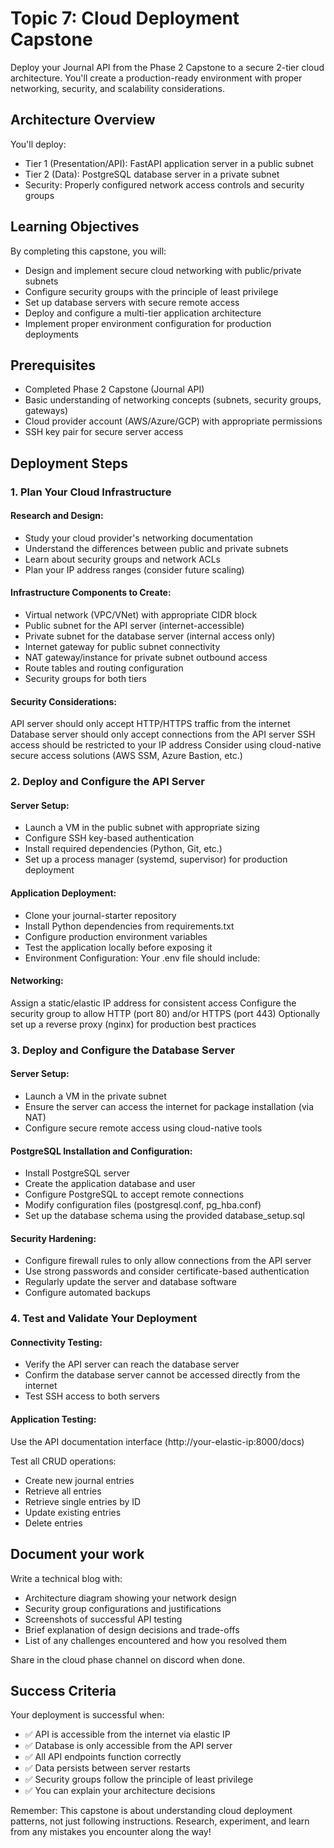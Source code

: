 # Topic 7: Cloud Deployment Capstone

Deploy your Journal API from the Phase 2 Capstone to a secure 2-tier cloud architecture. You'll create a production-ready environment with proper networking, security, and scalability considerations.

## Architecture Overview

You'll deploy:

- Tier 1 (Presentation/API): FastAPI application server in a public subnet
- Tier 2 (Data): PostgreSQL database server in a private subnet
- Security: Properly configured network access controls and security groups

## Learning Objectives

By completing this capstone, you will:

- Design and implement secure cloud networking with public/private subnets
- Configure security groups with the principle of least privilege
- Set up database servers with secure remote access
- Deploy and configure a multi-tier application architecture
- Implement proper environment configuration for production deployments

## Prerequisites

- Completed Phase 2 Capstone (Journal API)
- Basic understanding of networking concepts (subnets, security groups, gateways)
- Cloud provider account (AWS/Azure/GCP) with appropriate permissions
- SSH key pair for secure server access

## Deployment Steps

### 1. Plan Your Cloud Infrastructure

#### Research and Design:

- Study your cloud provider's networking documentation
- Understand the differences between public and private subnets
- Learn about security groups and network ACLs
- Plan your IP address ranges (consider future scaling)

#### Infrastructure Components to Create:

- Virtual network (VPC/VNet) with appropriate CIDR block
- Public subnet for the API server (internet-accessible)
- Private subnet for the database server (internal access only)
- Internet gateway for public subnet connectivity
- NAT gateway/instance for private subnet outbound access
- Route tables and routing configuration
- Security groups for both tiers

#### Security Considerations:

API server should only accept HTTP/HTTPS traffic from the internet
Database server should only accept connections from the API server
SSH access should be restricted to your IP address
Consider using cloud-native secure access solutions (AWS SSM, Azure Bastion, etc.)

### 2. Deploy and Configure the API Server

#### Server Setup:

- Launch a VM in the public subnet with appropriate sizing
- Configure SSH key-based authentication
- Install required dependencies (Python, Git, etc.)
- Set up a process manager (systemd, supervisor) for production deployment

#### Application Deployment:

- Clone your journal-starter repository
- Install Python dependencies from requirements.txt
- Configure production environment variables
- Test the application locally before exposing it
- Environment Configuration: Your .env file should include:

#### Networking:

Assign a static/elastic IP address for consistent access
Configure the security group to allow HTTP (port 80) and/or HTTPS (port 443)
Optionally set up a reverse proxy (nginx) for production best practices

### 3. Deploy and Configure the Database Server

#### Server Setup:

- Launch a VM in the private subnet
- Ensure the server can access the internet for package installation (via NAT)
- Configure secure remote access using cloud-native tools

#### PostgreSQL Installation and Configuration:

- Install PostgreSQL server
- Create the application database and user
- Configure PostgreSQL to accept remote connections
- Modify configuration files (postgresql.conf, pg_hba.conf)
- Set up the database schema using the provided database_setup.sql

#### Security Hardening:

- Configure firewall rules to only allow connections from the API server
- Use strong passwords and consider certificate-based authentication
- Regularly update the server and database software
- Configure automated backups

### 4. Test and Validate Your Deployment

#### Connectivity Testing:

- Verify the API server can reach the database server
- Confirm the database server cannot be accessed directly from the internet
- Test SSH access to both servers

#### Application Testing:

Use the API documentation interface (http://your-elastic-ip:8000/docs)

Test all CRUD operations:

- Create new journal entries
- Retrieve all entries
- Retrieve single entries by ID
- Update existing entries
- Delete entries


## Document your work

Write a technical blog with:

- Architecture diagram showing your network design
- Security group configurations and justifications
- Screenshots of successful API testing
- Brief explanation of design decisions and trade-offs
- List of any challenges encountered and how you resolved them

Share in the cloud phase channel on discord when done.

## Success Criteria

Your deployment is successful when:

- ✅ API is accessible from the internet via elastic IP
- ✅ Database is only accessible from the API server
- ✅ All API endpoints function correctly
- ✅ Data persists between server restarts
- ✅ Security groups follow the principle of least privilege
- ✅ You can explain your architecture decisions

Remember: This capstone is about understanding cloud deployment patterns, not just following instructions. Research, experiment, and learn from any mistakes you encounter along the way!